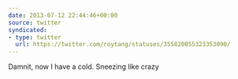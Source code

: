 ```yaml
---
date: 2013-07-12 22:44:46+00:00
source: twitter
syndicated:
- type: twitter
  url: https://twitter.com/roytang/statuses/355820055323353090/
---
```


Damnit, now I have a cold. Sneezing like crazy